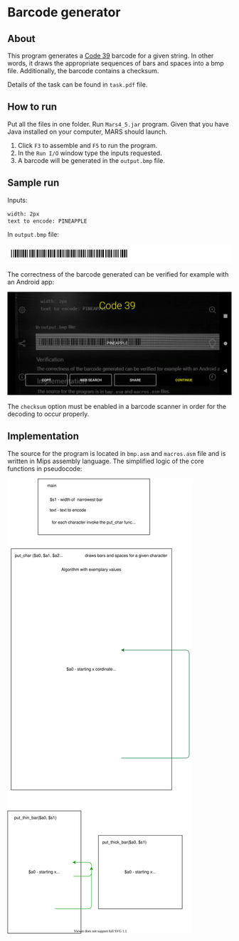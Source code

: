 # Barcode generator

## About 
This program generates a [Code 39](https://en.wikipedia.org/wiki/Code_39) barcode for a given string. In other words, it draws the appropriate sequences of bars and spaces into a bmp file. Additionally, the barcode contains a checksum. 

Details of the task can be found in `task.pdf` file.

## How to run
Put all the files in one folder. Run `Mars4_5.jar` program. Given that you have Java installed on your computer, MARS should launch.
1.  Click `F3` to assemble and `F5` to run the program. 
2.  In the `Run I/O` window type the inputs requested.
3.  A barcode will be generated in the `output.bmp` file.

## Sample run
Inputs:

    width: 2px
    text to encode: PINEAPPLE

In `output.bmp` file:

![example](documentation/example.bmp)

The correctness of the barcode generated can be verified for example with an Android app:

![example](documentation/screenshot-barcode-scanner.png)

The `checksum` option must be enabled in a barcode scanner in order for the decoding to occur properly.


## Implementation
The source for the program is located in `bmp.asm` and `macros.asm` file and is written in Mips assembly language. The simplified logic of the core functions in pseudocode: 

![Logic chart](documentation/logic.drawio.svg) 